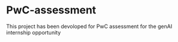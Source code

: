 # PwC-assessment 
 This project has been devoloped for PwC assessment for the genAI internship opportunity 
